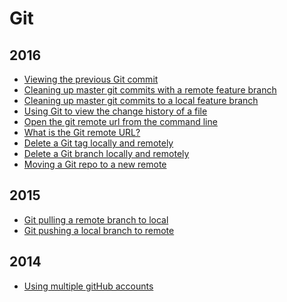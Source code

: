 Git
===

2016
----
* [Viewing the previous Git commit](blog/2016/05/viewing-the-previous-git-commit.md)
* [Cleaning up master git commits with a remote feature branch](blog/2016/05/cleaning-up-master-git-commits-with-a-remote-feature-branch.md)
* [Cleaning up master git commits to a local feature branch](blog/2016/05/cleaning-up-master-git-commits-to-a-local-feature-branch.md)
* [Using Git to view the change history of a file](blog/2016/04/using-git-to-view-the-change-history-of-a-file.md)
* [Open the git remote url from the command line](blog/2016/04/open-the-git-remote-url-from-the-command-line.md)
* [What is the Git remote URL?](/blog/2016/04/what-is-the-git-remote-url.md)
* [Delete a Git tag locally and remotely](/blog/2016/04/delete-a-git-tag-locally-and-remotely.md)
* [Delete a Git branch locally and remotely](/blog/2016/04/delete-a-git-branch-locally-and-remotely.md)
* [Moving a Git repo to a new remote](/blog/2016/04/moving-a-git-repo-to-a-new-remote.md)

2015
----
* [Git pulling a remote branch to local](/blog/2015/11/git-pulling-remote-to-a-local-branch.md)
* [Git pushing a local branch to remote](/blog/2015/09/git-pushing-a-local-branch-to-remote.md)

2014
----
* [Using multiple gitHub accounts](/blog/2014/05/using-multiple-github-accounts.md)
